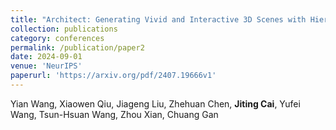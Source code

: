 ```yaml
---
title: "Architect: Generating Vivid and Interactive 3D Scenes with Hierarchical 2D Inpainting"
collection: publications
category: conferences
permalink: /publication/paper2
date: 2024-09-01
venue: 'NeurIPS'
paperurl: 'https://arxiv.org/pdf/2407.19666v1'
---
```


Yian Wang, Xiaowen Qiu, Jiageng Liu, Zhehuan Chen, **Jiting Cai**, Yufei Wang, Tsun-Hsuan Wang, Zhou Xian, Chuang Gan
